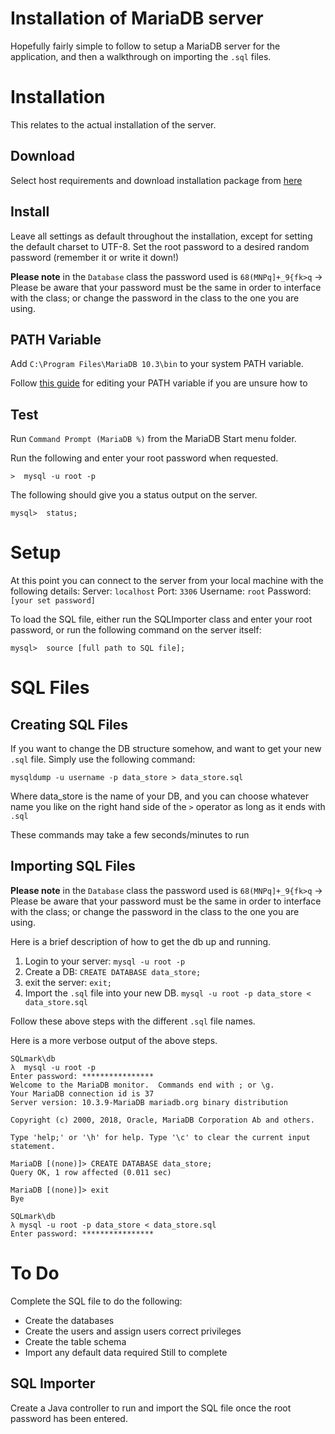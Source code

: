 ﻿# Installation of MariaDB server

Hopefully fairly simple to follow to setup a MariaDB server for the application, and then a walkthrough on importing the `.sql` files.

# Installation
This relates to the actual installation of the server.

## Download

Select host requirements and download installation package from [here](https://mariadb.com/downloads/mariadb-tx)

## Install

Leave all settings as default throughout the installation, except for setting the default charset to UTF-8. Set the root password to a desired random password (remember it or write it down!)

**Please note** in the `Database` class the password used is `68(MNPq]+_9{fk>q` -> Please be aware that your password must be the same in order to interface with the class; or change the password in the class to the one you are using. 


## PATH Variable

Add `C:\Program Files\MariaDB 10.3\bin` to your system PATH variable.

Follow [this guide](https://www.howtogeek.com/118594/how-to-edit-your-system-path-for-easy-command-line-access/) for editing your PATH variable if you are unsure how to

## Test

Run `Command Prompt (MariaDB %)` from the MariaDB Start menu folder. 

Run the following and enter your root password when requested.

    >  mysql -u root -p

The following should give you a status output on the server.

    mysql>  status;

# Setup
At this point you can connect to the server from your local machine with the following details:
Server: `localhost`
Port: `3306`
Username: `root`
Password: `[your set password]`

To load the SQL file, either run the SQLImporter class and enter your root password, or run the following command on the server itself:

    mysql>  source [full path to SQL file];


# SQL Files
## Creating SQL Files
If you want to change the DB structure somehow, and want to get your new `.sql` file. Simply use the following command:
```
mysqldump -u username -p data_store > data_store.sql
```
Where data_store is the name of your DB, and you can choose whatever name you like on the right hand side of the `>` operator as long
as it ends with `.sql`

These commands may take a few seconds/minutes to run

## Importing SQL Files
**Please note** in the `Database` class the password used is `68(MNPq]+_9{fk>q` -> Please be aware that your password must be the same in order to interface with the class; or change the password in the class to the one you are using. 

Here is a brief description of how to get the db up and running.
1. Login to your server: `mysql -u root -p`
2. Create a DB: `CREATE DATABASE data_store;`
3. exit the server: `exit;`
4. Import the `.sql` file into your new DB. `mysql -u root -p data_store < data_store.sql`

Follow these above steps with the different `.sql` file names.

Here is a more verbose output of the above steps.
```
SQLmark\db
λ  mysql -u root -p
Enter password: ****************
Welcome to the MariaDB monitor.  Commands end with ; or \g.
Your MariaDB connection id is 37
Server version: 10.3.9-MariaDB mariadb.org binary distribution

Copyright (c) 2000, 2018, Oracle, MariaDB Corporation Ab and others.

Type 'help;' or '\h' for help. Type '\c' to clear the current input statement.

MariaDB [(none)]> CREATE DATABASE data_store;
Query OK, 1 row affected (0.011 sec)

MariaDB [(none)]> exit
Bye

SQLmark\db
λ mysql -u root -p data_store < data_store.sql
Enter password: ****************
```

# To Do
Complete the SQL file to do the following:

 - Create the databases
 - Create the users and assign users correct privileges
 - Create the table schema
 - Import any default data required
Still to complete
## SQL Importer

Create a Java controller to run and import the SQL file once the root password has been entered.

